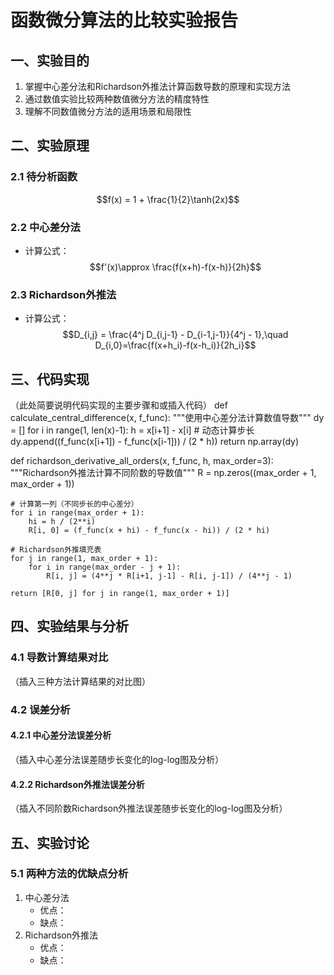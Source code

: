 # 函数微分算法的比较实验报告
## 一、实验目的
1. 掌握中心差分法和Richardson外推法计算函数导数的原理和实现方法
2. 通过数值实验比较两种数值微分方法的精度特性
3. 理解不同数值微分方法的适用场景和局限性
## 二、实验原理
### 2.1 待分析函数
$$f(x) = 1 + \frac{1}{2}\tanh(2x)$$

### 2.2 中心差分法
- 计算公式：
  $$f'(x)\approx \frac{f(x+h)-f(x-h)}{2h}$$
### 2.3 Richardson外推法
- 计算公式：
  $$D_{i,j} = \frac{4^j D_{i,j-1} - D_{i-1,j-1}}{4^j - 1},\quad D_{i,0}=\frac{f(x+h_i)-f(x-h_i)}{2h_i}$$
## 三、代码实现
（此处简要说明代码实现的主要步骤和或插入代码）
def calculate_central_difference(x, f_func):
    """使用中心差分法计算数值导数"""
    dy = []
    for i in range(1, len(x)-1):
        h = x[i+1] - x[i]  # 动态计算步长
        dy.append((f_func(x[i+1]) - f_func(x[i-1])) / (2 * h))
    return np.array(dy)

def richardson_derivative_all_orders(x, f_func, h, max_order=3):
    """Richardson外推法计算不同阶数的导数值"""
    R = np.zeros((max_order + 1, max_order + 1))
    
    # 计算第一列（不同步长的中心差分）
    for i in range(max_order + 1):
        hi = h / (2**i)
        R[i, 0] = (f_func(x + hi) - f_func(x - hi)) / (2 * hi)
    
    # Richardson外推填充表
    for j in range(1, max_order + 1):
        for i in range(max_order - j + 1):
            R[i, j] = (4**j * R[i+1, j-1] - R[i, j-1]) / (4**j - 1)
    
    return [R[0, j] for j in range(1, max_order + 1)]
## 四、实验结果与分析
### 4.1 导数计算结果对比
（插入三种方法计算结果的对比图）

### 4.2 误差分析 
#### 4.2.1 中心差分法误差分析
（插入中心差分法误差随步长变化的log-log图及分析）
#### 4.2.2 Richardson外推法误差分析
（插入不同阶数Richardson外推法误差随步长变化的log-log图及分析）

## 五、实验讨论
### 5.1 两种方法的优缺点分析
1. 中心差分法
   - 优点：
   - 缺点：
2. Richardson外推法
   - 优点：
   - 缺点：
